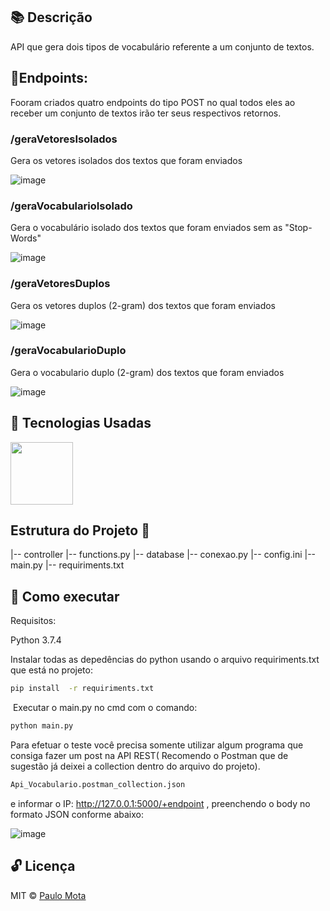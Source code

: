 ## 📚  Descrição 

API que gera dois tipos de vocabulário referente a um conjunto de textos.

## 📌Endpoints:

Fooram criados quatro endpoints do tipo POST no qual todos eles ao receber um conjunto de textos irão ter seus respectivos retornos.

### /geraVetoresIsolados 

Gera os vetores isolados dos textos que foram enviados

![image](https://user-images.githubusercontent.com/18649504/69520917-9629d600-0f3c-11ea-8af4-6aa3d40a1722.png)

### /geraVocabularioIsolado

Gera o vocabulário isolado dos textos que foram enviados sem as "Stop-Words"

![image](https://user-images.githubusercontent.com/18649504/69521098-f751a980-0f3c-11ea-94c4-da3922fd3476.png)


### /geraVetoresDuplos

Gera os vetores duplos (2-gram) dos textos que foram enviados

![image](https://user-images.githubusercontent.com/18649504/69521128-0a647980-0f3d-11ea-9752-1a91e897814f.png)


### /geraVocabularioDuplo

Gera o vocabulario duplo (2-gram) dos textos que foram enviados

![image](https://user-images.githubusercontent.com/18649504/69521208-354ecd80-0f3d-11ea-916b-576ddbd90b75.png)

## 🚀 Tecnologias Usadas 

<img src="https://user-images.githubusercontent.com/18649504/66262823-725cd600-e7be-11e9-9cea-ea14305079db.png" width = "100">

## Estrutura do Projeto 📌
 |-- controller
 |-- functions.py
 |-- database
 |-- conexao.py
 |-- config.ini
 |-- main.py
 |-- requiriments.txt

## 📢 Como executar

Requisitos:

Python 3.7.4<br>

Instalar todas as depedências do python usando o arquivo requiriments.txt que está no projeto:  

```bash 
pip install  -r requiriments.txt
 ```  
 Executar o main.py no cmd com o comando:

```bash 
python main.py
 ```  
Para efetuar o teste você precisa somente utilizar algum programa que consiga fazer um post na API REST( Recomendo o Postman que de sugestão já deixei a collection dentro do arquivo do projeto).

```bash 
Api_Vocabulario.postman_collection.json
 ```  
e informar o IP: http://127.0.0.1:5000/+endpoint , preenchendo o body no formato JSON conforme abaixo:

![image](https://user-images.githubusercontent.com/18649504/69520429-7645e280-0f3b-11ea-988d-0b5bb5fd69c7.png)


## 🔓 Licença 
MIT © [Paulo Mota](https://www.linkedin.com/in/paulo-mota-955218a2/)
